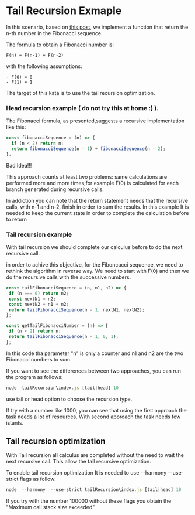 # Tail Recursion Exmaple

In this scenario, based on [this post](https://codurance.com/2017/12/07/recursion/), we implement a function that return the n-th number in the  Fibonacci sequence.

The formula to obtain a [Fibonacci](https://en.wikipedia.org/wiki/Fibonacci_number) number is:
```
F(n) = F(n-1) + F(n-2)
```
with the following assumptions:
```
- F(0) = 0
- F(1) = 1
```

The target of this kata is to use the tail recursion optimization.

### Head recursion example ( do not try this at home :) ).
The Fibonacci formula, as presented,suggests a recursive implementation like this:

``` javascript 
const fibonacciSequence = (n) => {
  if (n < 2) return n;
  return fibonacciSequence(n - 1) + fibonacciSequence(n - 2);
};
```

Bad Idea!!!

This approach counts at least two problems:
same calculations are performed more and more times,for example F(0) is calculated for each branch generated during recursive calls.

In addiction you can note that the return statement needs that the recursive calls, with n-1 and n-2, finish in order to sum the results.
In this example It is needed to keep the current state in order to complete the calculation before to return

 ### Tail recursion example

 With tail recursion we should complete our calculus before to do the next  recursive call.
 
 in order to achive this objective, for the Fiboncacci sequence, we need to rethink the algorithm in reverse way. We need to start with F(0) and then we do the recursive calls with the successive numbers.

 ```javascript
 const tailFibonacciSequence = (n, n1, n2) => {
  if (n === 0) return n2;
  const nextN1 = n2;
  const nextN2 = n1 + n2;
  return tailFibonacciSequence(n - 1, nextN1, nextN2);
};

const getTailFibonacciNumber = (n) => {
  if (n < 2) return n;
  return tailFibonacciSequence(n - 1, 0, 1);
};

```
In this code tha parameter "n" is only a counter and n1 and n2 are the two Fibonacci numbers to sum.


If you want to see the differences between two approaches, you can run the program as follows:

```javascript
node  tailRecursion\index.js [tail|head] 10
```
use tail or head option to choose  the recursion type.

If try with a number like 1000, you can see that using the first approach the task needs a lot of resources.
With second approach the task needs few istants.


## Tail recursion optimization
With Tail recursion all calculus are completed without the need to wait the next recursive call.
This allow the tail recursive optimization.

To enable tail recursion optimization It is needed to use --harmony  --use-strict flags as follow:

```javascript
node  --harmony  --use-strict tailRecursion\index.js [tail|head] 10
```

If you try with the number 100000 without these flags you obtain the "Maximum call stack size exceeded"




